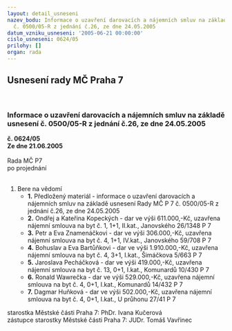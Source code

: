 ```yaml
---
layout: detail_usneseni
nazev_bodu: Informace o uzavření darovacích a nájemních smluv na základě usnesení
  č. 0500/05-R z jednání č.26, ze dne 24.05.2005
datum_vzniku_usneseni: '2005-06-21 00:00:00'
cislo_usneseni: 0624/05
prilohy: []
organ: rada
---
```

<div id="ucUsn_pList" class="usn">
	<span><h2>Usnesení rady MČ Praha 7 </h2>
<br></span><div class="standBody">
<span><h3>Informace o uzavření darovacích a nájemních smluv na základě usnesení č. 0500/05-R z jednání č.26, ze dne 24.05.2005</h3></span><div class="center">
		<strong>č. 0624/05</strong><br>
	</div>
<div class="center">
		<strong>Ze dne 21.06.2005</strong><br><br>
	</div>Rada MČ P7<br> po projednání<br><br><ol><li>Bere na vědomí<ul>
<li>
<strong>1.</strong> Předložený materiál - informace o uzavření darovacích a nájemních smluv na základě usnesení Rady MČ P 7 č. 0500/05-R z jednání č.26, ze dne 24.05.2005 </li>
<li>
<strong>2.</strong> Ondřej a Kateřina Kopeckých - dar ve výši 611.000,-Kč, uzavřena nájemní smlouva na byt č. 1, 1+1, II.kat., Janovského 26/1348 P 7 </li>
<li>
<strong>3.</strong> Petr a Eva Znamenáčkovi - dar ve výši 306.000,-Kč, uzavřena nájemní smlouva na byt č. 4, 1+1, IV.kat., Janovského 59/708 P 7 </li>
<li>
<strong>4.</strong> Bohuslav a Eva Bartůňkovi - dar ve výši 1.910.000,-Kč, uzavřena nájemní smlouva na byt č. 4, 3+1, I.kat., Šimáčkova 5/663 P 7 </li>
<li>
<strong>5.</strong> Jaroslava Pecháčková - dar ve výši 419.000,-Kč, uzavřena nájemní smlouva na byt č. 13, 0+1, I.kat., Komunardů 10/430 P 7 </li>
<li>
<strong>6.</strong> Ronald Wawrečka - dar ve výši 529.000,-Kč, uzavřena nájemní smlouva na byt č. 4, 0+1, I.kat., Komunardů 14/432 P 7 </li>
<li>
<strong>7.</strong> Dagmar Huňková - dar ve výši 502.000,-Kč, uzavřena nájemní smlouva na byt č. 4, 0+1, I.kat., U průhonu 27/41 P 7 </li>
</ul>
</li></ol>starostka Městské části Praha 7: PhDr. Ivana Kučerová<br>zástupce starostky Městské části Praha 7: JUDr. Tomáš Vavřinec 
</div>
</div>